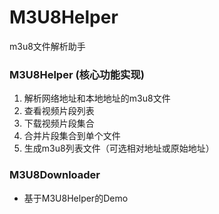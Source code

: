 # M3U8Helper
m3u8文件解析助手

### M3U8Helper (核心功能实现)

1. 解析网络地址和本地地址的m3u8文件
2. 查看视频片段列表
3. 下载视频片段集合
4. 合并片段集合到单个文件
5. 生成m3u8列表文件（可选相对地址或原始地址）

### M3U8Downloader

- 基于M3U8Helper的Demo
